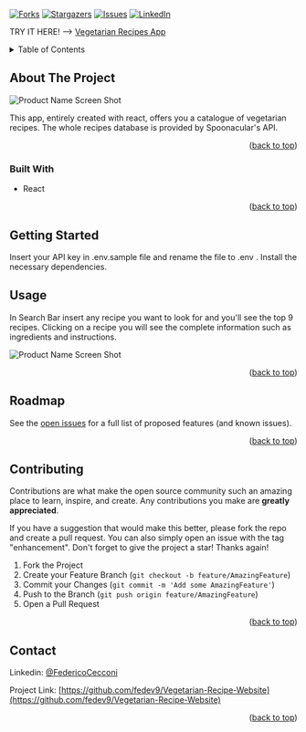 <div id="top"></div>

<!-- PROJECT SHIELDS -->
[![Forks][forks-shield]][forks-url]
[![Stargazers][stars-shield]][stars-url]
[![Issues][issues-shield]][issues-url]
[![LinkedIn][linkedin-shield]][linkedin-url]


TRY IT HERE! --> [Vegetarian Recipes App](https://fedev9-vegetarian-recipes.netlify.app)


<!-- TABLE OF CONTENTS -->
<details>
  <summary>Table of Contents</summary>
  <ol>
    <li>
      <a href="#about-the-project">About The Project</a>
      <ul>
        <li><a href="#built-with">Built With</a></li>
      </ul>
    </li>
    <li>
      <a href="#getting-started">Getting Started</a>
    </li>
    <li><a href="#usage">Usage</a></li>
    <li><a href="#roadmap">Roadmap</a></li>
    <li><a href="#contributing">Contributing</a></li>
    <li><a href="#contact">Contact</a></li>
  
  </ol>
</details>



<!-- ABOUT THE PROJECT -->
## About The Project

![Product Name Screen Shot][product-screenshot]

This app, entirely created with react, offers you a catalogue of vegetarian recipes.
The whole recipes database is provided by Spoonacular's API.

<p align="right">(<a href="#top">back to top</a>)</p>



### Built With

* React


<p align="right">(<a href="#top">back to top</a>)</p>



<!-- GETTING STARTED -->
## Getting Started

Insert your API key in .env.sample file and rename the file to .env .
Install the necessary dependencies.



<!-- USAGE EXAMPLES -->
## Usage

In Search Bar insert any recipe you want to look for and you'll see the top 9 recipes.
Clicking on a recipe you will see the complete information such as ingredients and instructions.

![Product Name Screen Shot][above-screenshot]

<p align="right">(<a href="#top">back to top</a>)</p>



<!-- ROADMAP -->
## Roadmap
See the [open issues](https://github.com/fedev9/Vegetarian-Recipe-Website/issues) for a full list of proposed features (and known issues).

<p align="right">(<a href="#top">back to top</a>)</p>



<!-- CONTRIBUTING -->
## Contributing

Contributions are what make the open source community such an amazing place to learn, inspire, and create. Any contributions you make are **greatly appreciated**.

If you have a suggestion that would make this better, please fork the repo and create a pull request. You can also simply open an issue with the tag "enhancement".
Don't forget to give the project a star! Thanks again!

1. Fork the Project
2. Create your Feature Branch (`git checkout -b feature/AmazingFeature`)
3. Commit your Changes (`git commit -m 'Add some AmazingFeature'`)
4. Push to the Branch (`git push origin feature/AmazingFeature`)
5. Open a Pull Request

<p align="right">(<a href="#top">back to top</a>)</p>

<!-- CONTACT -->
## Contact
Linkedin: [@FedericoCecconi](https://www.linkedin.com/in/federico-cecconi-27951619a/)

Project Link: [https://github.com/fedev9/Vegetarian-Recipe-Website](https://github.com/fedev9/Vegetarian-Recipe-Website)

<p align="right">(<a href="#top">back to top</a>)</p>

<!-- MARKDOWN LINKS & IMAGES -->
[contributors-shield]: https://img.shields.io/github/contributors/fedev9/Vegetarian-Recipe-Website.svg?style=for-the-badge
[contributors-url]: https://github.com/fedev9/Vegetarian-Recipe-Website/graphs/contributors
[forks-shield]: https://img.shields.io/github/forks/fedev9/Vegetarian-Recipe-Website.svg?style=for-the-badge
[forks-url]: https://github.com/fedev9/Vegetarian-Recipe-Website/network/members
[stars-shield]: https://img.shields.io/github/stars/fedev9/Vegetarian-Recipe-Website.svg?style=for-the-badge
[stars-url]: https://github.com/fedev9/Vegetarian-Recipe-Website/stargazers
[issues-shield]: https://img.shields.io/github/issues/fedev9/Vegetarian-Recipe-Website.svg?style=for-the-badge
[issues-url]: https://github.com/fedev9/Vegetarian-Recipe-Website/issues
[license-shield]: https://img.shields.io/github/license/fedev9/Vegetarian-Recipe-Website.svg?style=for-the-badge
[license-url]: https://github.com/fedev9/repo_name/blob/master/LICENSE.txt
[linkedin-shield]: https://img.shields.io/badge/-LinkedIn-black.svg?style=for-the-badge&logo=linkedin&colorB=555
[linkedin-url]: https://www.linkedin.com/in/federico-cecconi-27951619a/
[product-screenshot]: assets/img/input.png
[above-screenshot]: assets/img/details.png
